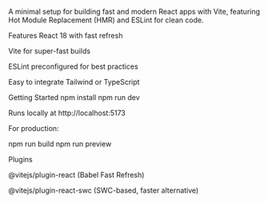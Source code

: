A minimal setup for building fast and modern React apps with Vite, featuring Hot Module Replacement (HMR) and ESLint for clean code.

Features
React 18 with fast refresh

Vite for super-fast builds

ESLint preconfigured for best practices

Easy to integrate Tailwind or TypeScript

Getting Started
npm install
npm run dev


Runs locally at http://localhost:5173

For production:

npm run build
npm run preview

Plugins

@vitejs/plugin-react (Babel Fast Refresh)

@vitejs/plugin-react-swc (SWC-based, faster alternative)

